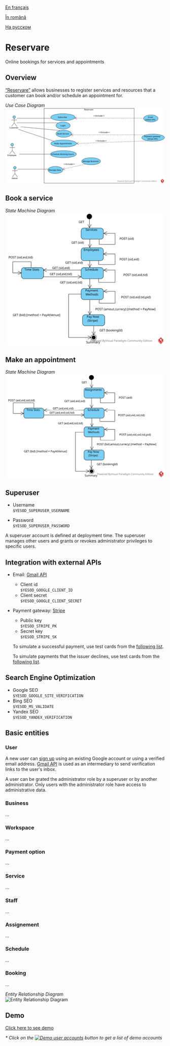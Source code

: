 [En français](https://github.com/ciukstar/reservare/blob/master/README.fr.md)

[În română](https://github.com/ciukstar/reservare/blob/master/README.ro.md)

[На русском](https://github.com/ciukstar/reservare/blob/master/README.ru.md)


# Reservare

Online bookings for services and appointments

## Overview

[“Reservare”](https://reservare-i4rimw5qwq-de.a.run.app) allows businesses to register services and resources that a customer can book and/or schedule an appointment for.  

*Use Case Diagram*  
![Use Case Diagram](static/img/Reservare-UCD.svg)

## Book a service
*State Machine Diagram*  
![State Machine Diagram](static/img/Reservare-Book-Service-SMD.svg)

## Make an appointment
*State Machine Diagram*  
![State Machine Diagram](static/img/Reservare-Make-Appointment-SMD.svg)

## Superuser

* Username  
  ```$YESOD_SUPERUSER_USERNAME```
  
* Password  
  ```$YESOD_SUPERUSER_PASSWORD```
  
A superuser account is defined at deployment time. The superuser manages other users and grants or revokes administrator privileges to specific users.

## Integration with external APIs

* Email: [Gmail API](https://developers.google.com/gmail/api/guides)

  * Client id  
    ```$YESOD_GOOGLE_CLIENT_ID```
  * Client secret  
    ```$YESOD_GOOGLE_CLIENT_SECRET```

* Payment gateway: [Stripe](https://stripe.com/)
  * Public key  
    ```$YESOD_STRIPE_PK```
  * Secret key  
    ```$YESOD_STRIPE_SK```
    
  To simulate a successful payment, use test cards from the [following list](https://stripe.com/docs/testing?testing-method=card-numbers#cards).

  To simulate payments that the issuer declines, use test cards from the [following list](https://stripe.com/docs/testing?testing-method=card-numbers#declined-payments).

## Search Engine Optimization
* Google SEO  
  ```$YESOD_GOOGLE_SITE_VERIFICATION```
* Bing SEO  
  ```$YESOD_MS_VALIDATE```
* Yandex SEO  
  ```$YESOD_YANDEX_VERIFICATION```

## Basic entities

### User

A new user can [sign up](https://reservare-i4rimw5qwq-de.a.run.app/auth/login) using an existing Google account or using a verified email address. [Gmail API](https://developers.google.com/gmail/api/guides) is used as an intermediary to send verification links to the user's inbox.

A user can be grated the administrator role by a superuser or by another administrator. Only users with the administrator role have access to administrative data.

### Business
...

### Workspace
...

### Payment option
...

### Service
...

### Staff
...

### Assignement
...

### Schedule
...

### Booking
...


*Entity Relationship Diagram*  
![Entity Relationship Diagram](static/img/Reservare-ERD.svg)

## Demo

[Click here to see demo](https://reservare-i4rimw5qwq-de.a.run.app)

_* Click on the [![Demo user accounts](demo/button-demo-accounts.png)](https://reservare-i4rimw5qwq-de.a.run.app/auth/login) button to get a list of demo accounts_
